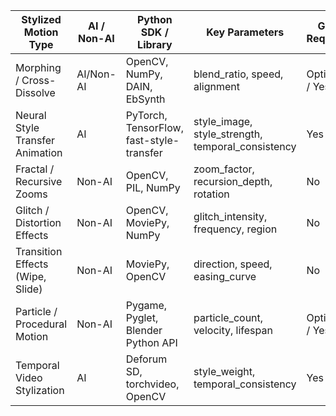 | Stylized Motion Type             | AI / Non-AI | Python SDK / Library                     | Key Parameters                                       | GPU Required   | Feasibility to Standardization |
| -------------------------------- | ----------- | ---------------------------------------- | ---------------------------------------------------- | -------------- | ------------------------------ |
| Morphing / Cross-Dissolve        | AI/Non-AI   | OpenCV, NumPy, DAIN, EbSynth             | blend\_ratio, speed, alignment                       | Optional / Yes | Medium                         |
| Neural Style Transfer Animation  | AI          | PyTorch, TensorFlow, fast-style-transfer | style\_image, style\_strength, temporal\_consistency | Yes            | Medium                         |
| Fractal / Recursive Zooms        | Non-AI      | OpenCV, PIL, NumPy                       | zoom\_factor, recursion\_depth, rotation             | No             | High                           |
| Glitch / Distortion Effects      | Non-AI      | OpenCV, MoviePy, NumPy                   | glitch\_intensity, frequency, region                 | No             | High                           |
| Transition Effects (Wipe, Slide) | Non-AI      | MoviePy, OpenCV                          | direction, speed, easing\_curve                      | No             | High                           |
| Particle / Procedural Motion     | Non-AI      | Pygame, Pyglet, Blender Python API       | particle\_count, velocity, lifespan                  | Optional / Yes | Medium                         |
| Temporal Video Stylization       | AI          | Deforum SD, torchvideo, OpenCV           | style\_weight, temporal\_consistency                 | Yes            | Medium-Low                     |
